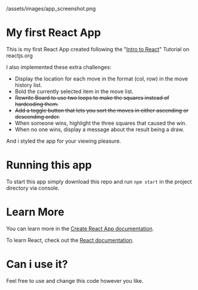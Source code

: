 /assets/images/app_screenshot.png

# My first React App

This is my first React App created following the "[Intro to React](https://reactjs.org/tutorial/tutorial.html#before-we-start-the-tutorial)" Tutorial on reactjs.org

I also implemented these extra challenges:
  - Display the location for each move in the format (col, row) in the move history list.
  - Bold the currently selected item in the move list.
  - ~~Rewrite Board to use two loops to make the squares instead of hardcoding them.~~
  - ~~Add a toggle button that lets you sort the moves in either ascending or descending order.~~
  - When someone wins, highlight the three squares that caused the win.
  - When no one wins, display a message about the result being a draw.

And i styled the app for your viewing pleasure.

# Running this app

To start this app simply download this repo and run `npm start` in the project directory via console.

# Learn More

You can learn more in the [Create React App documentation](https://facebook.github.io/create-react-app/docs/getting-started).

To learn React, check out the [React documentation](https://reactjs.org/).

# Can i use it?

Feel free to use and change this code however you like.
